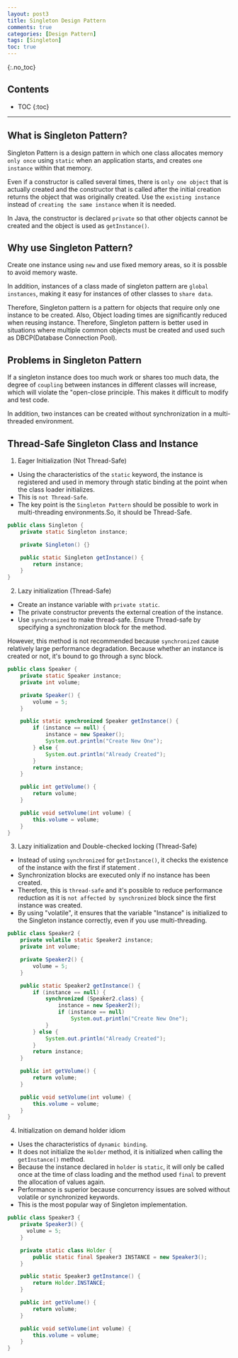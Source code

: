 ```yaml
---
layout: post3
title: Singleton Design Pattern
comments: true
categories: [Design Pattern]
tags: [Singleton]
toc: true
---
```

{:.no_toc}
## Contents

- TOC
 {:toc}
---

## What is Singleton Pattern?

Singleton Pattern is a design pattern in which one class allocates memory `only once` using `static` when an application starts, and creates `one instance` within that memory.

Even if a constructor is called several times, there is `only one object` that is actually created and the constructor that is called after the initial creation returns the object that was originally created. Use the `existing instance` instead of `creating the same instance` when it is needed.

In Java, the constructor is declared `private` so that other objects cannot be created and the object is used as `getInstance()`.

## Why use Singleton Pattern?

Create one instance using `new` and use fixed memory areas, so it is possble to avoid memory waste.

In addition, instances of a class made of singleton pattern are `global instances`, making it easy for instances of other classes to `share data`.

Therefore, Singleton pattern is a pattern for objects that require only one instance to be created. Also, Object loading times are significantly reduced when reusing instance. Therefore, Singleton pattern is better used in situations where multiple common objects must be created and used such as DBCP(Database Connection Pool).

## Problems in Singleton Pattern

If a singleton instance does too much work or shares too much data, the degree of `coupling` between instances in different classes will increase, which will violate the "open-close principle. This makes it difficult to modify and test code.

In addition, two instances can be created without synchronization in a multi-threaded environment.

## Thread-Safe Singleton Class and Instance

1. Eager Initialization (Not Thread-Safe)

- Using the characteristics of the `static` keyword, the instance is registered and used in memory through static binding at the point when the class loader initializes.
- This is `not Thread-Safe`.
- The key point is the `Singleton Pattern` should be possible to work in multi-threading environments.So, it should be Thread-Safe.

```java
public class Singleton {
    private static Singleton instance;

    private Singleton() {}

    public static Singleton getInstance() {
        return instance;
    }
}
```

2. Lazy initialization (Thread-Safe)

- Create an instance variable with `private static`.
- The private constructor prevents the external creation of the instance.
- Use `synchronized` to make thread-safe. Ensure Thread-safe by specifying a synchronization block for the method.

However, this method is not recommended because `synchronized` cause relatively large performance degradation. Because whether an instance is created or not, it's bound to go through a sync block.

```java
public class Speaker {
    private static Speaker instance;
    private int volume;

    private Speaker() {
        volume = 5;
    }

    public static synchronized Speaker getInstance() {
        if (instance == null) {
            instance = new Speaker();
            System.out.println("Create New One");
        } else {
            System.out.println("Already Created");
        }
        return instance;
    }

    public int getVolume() {
        return volume;
    }

    public void setVolume(int volume) {
        this.volume = volume;
    }
}
```

3. Lazy initialization and Double-checked locking (Thread-Safe)

- Instead of using `synchronized` for `getInstance()`, it checks the existence of the instance with the first if statement .
- Synchronization blocks are executed only if no instance has been created.
- Therefore, this is `thread-safe` and it's possible to reduce performance reduction as it is `not affected by synchronized` block since the first instance was created.
- By using "volatile", it ensures that the variable "Instance" is initialized to the Singleton instance correctly, even if you use multi-threading.

```java
public class Speaker2 {
    private volatile static Speaker2 instance;
    private int volume;

    private Speaker2() {
        volume = 5;
    }

    public static Speaker2 getInstance() {
        if (instance == null) {
            synchronized (Speaker2.class) {
                instance = new Speaker2();
                if (instance == null)
                    System.out.println("Create New One");
            }
        } else {
            System.out.println("Already Created");
        }
        return instance;
    }

    public int getVolume() {
        return volume;
    }

    public void setVolume(int volume) {
        this.volume = volume;
    }
}
```

4. Initialization on demand holder idiom

- Uses the characteristics of `dynamic binding`.
- It does not initialize the `Holder` method, it is initialized when calling the `getInstance()` method.
- Because the instance declared in `holder` is `static`, it will only be called once at the time of class loading and the method used `final` to prevent the allocation of values again.
- Performance is superior because concurrency issues are solved without volatile or synchronized keywords.
- This is the most popular way of Singleton implementation.

```java
public class Speaker3 {
    private Speaker3() {
      volume = 5;
    }

    private static class Holder {
        public static final Speaker3 INSTANCE = new Speaker3();
    }

    public static Speaker3 getInstance() {
        return Holder.INSTANCE;
    }

    public int getVolume() {
        return volume;
    }

    public void setVolume(int volume) {
        this.volume = volume;
    }
}
```
